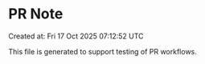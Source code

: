 # PR Note

Created at: Fri 17 Oct 2025 07:12:52 UTC

This file is generated to support testing of PR workflows.
